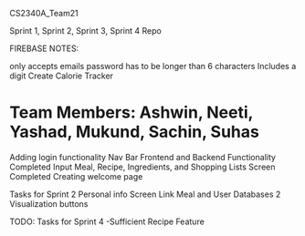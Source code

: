 CS2340A_Team21

Sprint 1, Sprint 2, Sprint 3, Sprint 4 Repo

FIREBASE NOTES:

only accepts emails
password has to be longer than 6 characters
Includes a digit
Create Calorie Tracker

Team Members: Ashwin, Neeti, Yashad, Mukund, Sachin, Suhas
=======
Adding login functionality
Nav Bar Frontend and Backend Functionality Completed 
Input Meal, Recipe, Ingredients, and Shopping Lists Screen Completed
Creating welcome page

Tasks for Sprint 2
Personal info Screen
Link Meal and User Databases
2 Visualization buttons

TODO:
Tasks for Sprint 4
-Sufficient Recipe Feature

